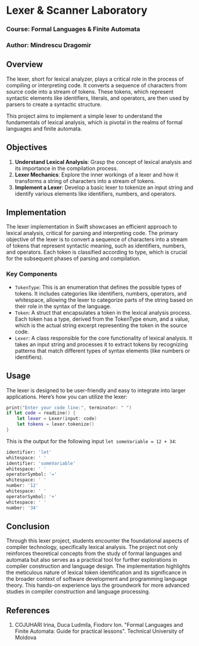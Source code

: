 # Lexer & Scanner Laboratory

### Course: Formal Languages & Finite Automata

### Author: Mindrescu Dragomir

## Overview

The lexer, short for lexical analyzer, plays a critical role in the process of compiling or interpreting code. It converts a sequence of characters from source code into a stream of tokens. These tokens, which represent syntactic elements like identifiers, literals, and operators, are then used by parsers to create a syntactic structure.

This project aims to implement a simple lexer to understand the fundamentals of lexical analysis, which is pivotal in the realms of formal languages and finite automata.

## Objectives

1. **Understand Lexical Analysis**: Grasp the concept of lexical analysis and its importance in the compilation process.
2. **Lexer Mechanics**: Explore the inner workings of a lexer and how it transforms a string of characters into a stream of tokens.
3. **Implement a Lexer**: Develop a basic lexer to tokenize an input string and identify various elements like identifiers, numbers, and operators.

## Implementation

The lexer implementation in Swift showcases an efficient approach to lexical analysis, critical for parsing and interpreting code. The primary objective of the lexer is to convert a sequence of characters into a stream of tokens that represent syntactic meaning, such as identifiers, numbers, and operators. Each token is classified according to type, which is crucial for the subsequent phases of parsing and compilation.

### Key Components

- `TokenType`: This is an enumeration that defines the possible types of tokens. It includes categories like identifiers, numbers, operators, and whitespace, allowing the lexer to categorize parts of the string based on their role in the syntax of the language.
- `Token`: A struct that encapsulates a token in the lexical analysis process. Each token has a type, derived from the TokenType enum, and a value, which is the actual string excerpt representing the token in the source code.
- `Lexer`: A class responsible for the core functionality of lexical analysis. It takes an input string and processes it to extract tokens by recognizing patterns that match different types of syntax elements (like numbers or identifiers).

## Usage

The lexer is designed to be user-friendly and easy to integrate into larger applications. Here’s how you can utilize the lexer:

```swift
print("Enter your code line:", terminator: " ")
if let code = readLine() {
    let lexer = Lexer(input: code)
    let tokens = lexer.tokenize()
}
```

This is the output for the following input `let someVariable = 12 + 34`:

```bash
identifier: 'let'
whitespace: ' '
identifier: 'someVariable'
whitespace: ' '
operatorSymbol: '='
whitespace: ' '
number: '12'
whitespace: ' '
operatorSymbol: '+'
whitespace: ' '
number: '34'
```

## Conclusion

Through this lexer project, students encounter the foundational aspects of compiler technology, specifically lexical analysis. The project not only reinforces theoretical concepts from the study of formal languages and automata but also serves as a practical tool for further explorations in compiler construction and language design. The implementation highlights the meticulous nature of lexical token identification and its significance in the broader context of software development and programming language theory. This hands-on experience lays the groundwork for more advanced studies in compiler construction and language processing.


## References
1. COJUHARI Irina, Duca Ludmila, Fiodorv Ion. "Formal Languages and Finite Automata: Guide for practical lessons". Technical University of Moldova